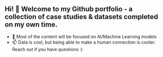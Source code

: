 ## Hi! 👋 Welcome to my Github portfolio - a collection of case studies & datasets completed on my own time.
- 👀 Most of the content will be focused on AI/Machine Learning models
- 📫 Data is cool, but being able to make a human connection is cooler. Reach out if you have questions :)
